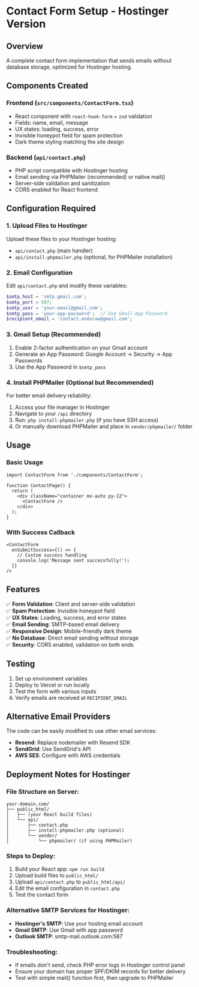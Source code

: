 # Contact Form Setup - Hostinger Version

## Overview
A complete contact form implementation that sends emails without database storage, optimized for Hostinger hosting.

## Components Created

### Frontend (`src/components/ContactForm.tsx`)
- React component with `react-hook-form` + `zod` validation
- Fields: name, email, message
- UX states: loading, success, error
- Invisible honeypot field for spam protection
- Dark theme styling matching the site design

### Backend (`api/contact.php`)
- PHP script compatible with Hostinger hosting
- Email sending via PHPMailer (recommended) or native mail()
- Server-side validation and sanitization
- CORS enabled for React frontend

## Configuration Required

### 1. Upload Files to Hostinger
Upload these files to your Hostinger hosting:
- `api/contact.php` (main handler)
- `api/install-phpmailer.php` (optional, for PHPMailer installation)

### 2. Email Configuration
Edit `api/contact.php` and modify these variables:

```php
$smtp_host = 'smtp.gmail.com';
$smtp_port = 587;
$smtp_user = 'your-email@gmail.com';
$smtp_pass = 'your-app-password';  // Use Gmail App Password
$recipient_email = 'contact.enduraw@gmail.com';
```

### 3. Gmail Setup (Recommended)
1. Enable 2-factor authentication on your Gmail account
2. Generate an App Password: Google Account → Security → App Passwords
3. Use the App Password in `$smtp_pass`

### 4. Install PHPMailer (Optional but Recommended)
For better email delivery reliability:
1. Access your file manager in Hostinger
2. Navigate to your `/api` directory
3. Run: `php install-phpmailer.php` (if you have SSH access)
4. Or manually download PHPMailer and place in `vendor/phpmailer/` folder

## Usage

### Basic Usage
```tsx
import ContactForm from './components/ContactForm';

function ContactPage() {
  return (
    <div className="container mx-auto py-12">
      <ContactForm />
    </div>
  );
}
```

### With Success Callback
```tsx
<ContactForm 
  onSubmitSuccess={() => {
    // Custom success handling
    console.log('Message sent successfully!');
  }} 
/>
```

## Features

✅ **Form Validation**: Client and server-side validation  
✅ **Spam Protection**: Invisible honeypot field  
✅ **UX States**: Loading, success, and error states  
✅ **Email Sending**: SMTP-based email delivery  
✅ **Responsive Design**: Mobile-friendly dark theme  
✅ **No Database**: Direct email sending without storage  
✅ **Security**: CORS enabled, validation on both ends

## Testing

1. Set up environment variables
2. Deploy to Vercel or run locally
3. Test the form with various inputs
4. Verify emails are received at `RECIPIENT_EMAIL`

## Alternative Email Providers

The code can be easily modified to use other email services:
- **Resend**: Replace nodemailer with Resend SDK
- **SendGrid**: Use SendGrid's API
- **AWS SES**: Configure with AWS credentials

## Deployment Notes for Hostinger

### File Structure on Server:
```
your-domain.com/
├── public_html/
│   ├── (your React build files)
│   └── api/
│       ├── contact.php
│       ├── install-phpmailer.php (optional)
│       └── vendor/
│           └── phpmailer/ (if using PHPMailer)
```

### Steps to Deploy:
1. Build your React app: `npm run build`
2. Upload build files to `public_html/`
3. Upload `api/contact.php` to `public_html/api/`
4. Edit the email configuration in `contact.php`
5. Test the contact form

### Alternative SMTP Services for Hostinger:
- **Hostinger's SMTP**: Use your hosting email account
- **Gmail SMTP**: Use Gmail with app password
- **Outlook SMTP**: smtp-mail.outlook.com:587

### Troubleshooting:
- If emails don't send, check PHP error logs in Hostinger control panel
- Ensure your domain has proper SPF/DKIM records for better delivery
- Test with simple mail() function first, then upgrade to PHPMailer